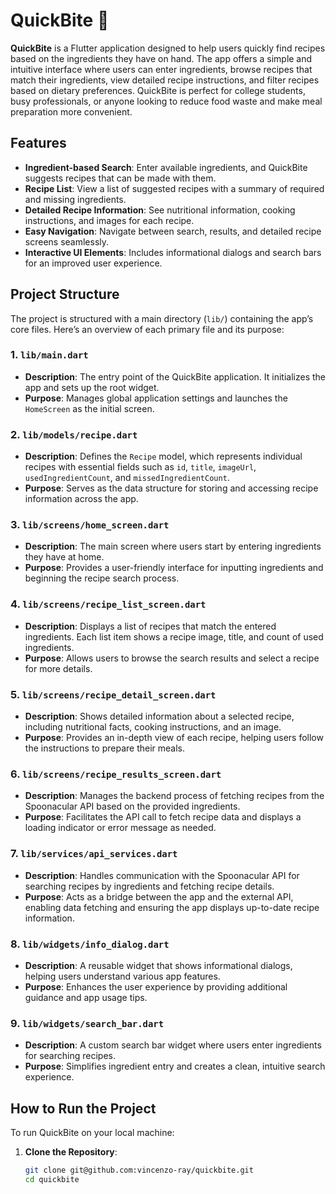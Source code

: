 # QuickBite 🍲

**QuickBite** is a Flutter application designed to help users quickly find recipes based on the ingredients they have on hand. The app offers a simple and intuitive interface where users can enter ingredients, browse recipes that match their ingredients, view detailed recipe instructions, and filter recipes based on dietary preferences. QuickBite is perfect for college students, busy professionals, or anyone looking to reduce food waste and make meal preparation more convenient.

## Features
- **Ingredient-based Search**: Enter available ingredients, and QuickBite suggests recipes that can be made with them.
- **Recipe List**: View a list of suggested recipes with a summary of required and missing ingredients.
- **Detailed Recipe Information**: See nutritional information, cooking instructions, and images for each recipe.
- **Easy Navigation**: Navigate between search, results, and detailed recipe screens seamlessly.
- **Interactive UI Elements**: Includes informational dialogs and search bars for an improved user experience.

## Project Structure
The project is structured with a main directory (`lib/`) containing the app’s core files. Here’s an overview of each primary file and its purpose:

### 1. `lib/main.dart`
   - **Description**: The entry point of the QuickBite application. It initializes the app and sets up the root widget.
   - **Purpose**: Manages global application settings and launches the `HomeScreen` as the initial screen.

### 2. `lib/models/recipe.dart`
   - **Description**: Defines the `Recipe` model, which represents individual recipes with essential fields such as `id`, `title`, `imageUrl`, `usedIngredientCount`, and `missedIngredientCount`.
   - **Purpose**: Serves as the data structure for storing and accessing recipe information across the app.

### 3. `lib/screens/home_screen.dart`
   - **Description**: The main screen where users start by entering ingredients they have at home.
   - **Purpose**: Provides a user-friendly interface for inputting ingredients and beginning the recipe search process.

### 4. `lib/screens/recipe_list_screen.dart`
   - **Description**: Displays a list of recipes that match the entered ingredients. Each list item shows a recipe image, title, and count of used ingredients.
   - **Purpose**: Allows users to browse the search results and select a recipe for more details.

### 5. `lib/screens/recipe_detail_screen.dart`
   - **Description**: Shows detailed information about a selected recipe, including nutritional facts, cooking instructions, and an image.
   - **Purpose**: Provides an in-depth view of each recipe, helping users follow the instructions to prepare their meals.

### 6. `lib/screens/recipe_results_screen.dart`
   - **Description**: Manages the backend process of fetching recipes from the Spoonacular API based on the provided ingredients.
   - **Purpose**: Facilitates the API call to fetch recipe data and displays a loading indicator or error message as needed.

### 7. `lib/services/api_services.dart`
   - **Description**: Handles communication with the Spoonacular API for searching recipes by ingredients and fetching recipe details.
   - **Purpose**: Acts as a bridge between the app and the external API, enabling data fetching and ensuring the app displays up-to-date recipe information.

### 8. `lib/widgets/info_dialog.dart`
   - **Description**: A reusable widget that shows informational dialogs, helping users understand various app features.
   - **Purpose**: Enhances the user experience by providing additional guidance and app usage tips.

### 9. `lib/widgets/search_bar.dart`
   - **Description**: A custom search bar widget where users enter ingredients for searching recipes.
   - **Purpose**: Simplifies ingredient entry and creates a clean, intuitive search experience.

## How to Run the Project
To run QuickBite on your local machine:

1. **Clone the Repository**:
   ```bash
   git clone git@github.com:vincenzo-ray/quickbite.git
   cd quickbite
